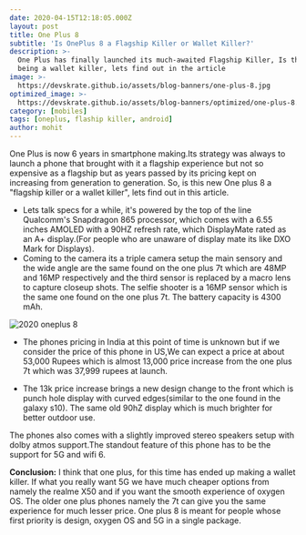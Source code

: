 ```yaml
---
date: 2020-04-15T12:18:05.000Z
layout: post
title: One Plus 8
subtitle: 'Is OnePlus 8 a Flagship Killer or Wallet Killer?'
description: >-
  One Plus has finally launched its much-awaited Flagship Killer, Is this the true Flagship Killer that people want or will this endup 
  being a wallet killer, lets find out in the article
image: >-
  https://devskrate.github.io/assets/blog-banners/one-plus-8.jpg
optimized_image: >-
  https://devskrate.github.io/assets/blog-banners/optimized/one-plus-8.webp
category: [mobiles]
tags: [oneplus, flaship killer, android]
author: mohit
---
```


One Plus is now 6 years in smartphone making.Its strategy was always to launch a phone that brought with it a flagship experience but not so expensive as a flagship but as years passed by its pricing
kept on increasing from generation to generation. So, is this new One plus 8 a "flagship killer or a wallet killer", lets find out in this article.

- Lets talk specs for a while, it's powered by the top of the line Qualcomm's Snapdragon 865 processor, which comes with a 6.55 inches AMOLED with a 90HZ refresh rate, which DisplayMate rated as an A+ display.(For people who are unaware of display mate its like DXO Mark for Displays).
- Coming to the camera its a triple camera setup the main sensory and the wide angle are the same found on the one plus 7t which are 48MP and 16MP respectively and the third sensor is replaced by a macro lens to capture closeup shots. The selfie shooter is a 16MP sensor which is the same one found on the one plus 7t. The battery capacity is 4300 mAh.

![2020 oneplus 8 ](https://devskrate.github.io/assets/images/oneplus/oneplus8-f-b.webp)

- The phones pricing in India at this point of time is unknown but if we consider the price of
  this phone in US,We can expect a price at about 53,000 Rupees which is almost 13,000 price increase from the one plus 7t which was 37,999 rupees at launch.

- The 13k price increase brings a new design change to the front which is punch hole display with curved edges(similar to the one found in the galaxy s10). The same old 90hZ display which is much brighter for better outdoor use.

The phones also comes with a slightly improved stereo speakers setup with dolby atmos support.The standout feature of this phone has to be the support for 5G and wifi 6.

**Conclusion:** I think that one plus, for this time has ended up making a wallet killer. If what you really want 5G we have much cheaper options from namely the realme X50 and if you want the smooth experience of oxygen OS. The older one plus phones namely the 7t can give you the same experience for much lesser price. One plus 8 is meant for people whose first priority is design, oxygen OS and 5G in a single package.
